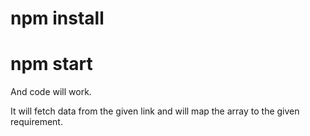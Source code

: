 # npm install
# npm start

And code will work.

It will fetch data from the given link and will map the array to the given requirement.



